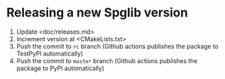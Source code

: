 # Releasing a new Spglib version

1. Update <doc/releases.md>
2. Increment version at <CMakeLists.txt>
3. Push the commit to `rc` branch (Github actions publishes the package to TestPyPI automatically)
4. Push the commit to `master` branch (Github actions publishes the package to PyPI automatically)
